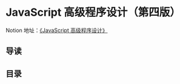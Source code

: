 # JavaScript 高级程序设计（第四版）

Notion 地址：[《JavaScript 高级程序设计》](https://www.notion.so/JavaScript-7fe5dae429014a1f9e5eb3ab6aed281d)

## 导读

## 目录
